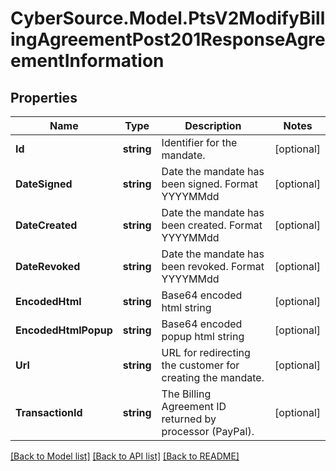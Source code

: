 # CyberSource.Model.PtsV2ModifyBillingAgreementPost201ResponseAgreementInformation
## Properties

Name | Type | Description | Notes
------------ | ------------- | ------------- | -------------
**Id** | **string** | Identifier for the mandate.  | [optional] 
**DateSigned** | **string** | Date the mandate has been signed.  Format YYYYMMdd | [optional] 
**DateCreated** | **string** | Date the mandate has been created.  Format YYYYMMdd | [optional] 
**DateRevoked** | **string** | Date the mandate has been revoked.  Format YYYYMMdd | [optional] 
**EncodedHtml** | **string** | Base64 encoded html string | [optional] 
**EncodedHtmlPopup** | **string** | Base64 encoded popup html string | [optional] 
**Url** | **string** | URL for redirecting the customer for creating the mandate.  | [optional] 
**TransactionId** | **string** | The Billing Agreement ID returned by processor (PayPal).  | [optional] 

[[Back to Model list]](../README.md#documentation-for-models) [[Back to API list]](../README.md#documentation-for-api-endpoints) [[Back to README]](../README.md)

